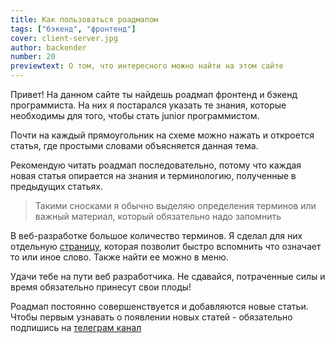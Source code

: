 ```yaml
---
title: Как пользоваться роадмапом
tags: ["бэкенд", "фронтенд"]
cover: client-server.jpg
author: backender
number: 20
previewtext: О том, что интересного можно найти на этом сайте
---
```


Привет! На данном сайте ты найдешь роадмап фронтенд и бэкенд программиста.
На них я постарался указать те знания, которые необходимы для того, чтобы стать junior программистом.

Почти на каждый прямоугольник на схеме можно нажать и откроется статья, где простыми словами объясняется данная тема.

Рекомендую читать роадмап последовательно, потому что каждая новая статья опирается на знания и терминологию, полученные в предыдущих статьях.

> Такими сносками я обычно выделяю определения терминов или важный материал, который обязательно надо запомнить

В веб-разработке большое количество терминов.
Я сделал для них отдельную <a href="https://backender.ru/terms" target="_blank">страницу</a>, которая позволит быстро вспомнить что означает то или иное слово.
Также найти ее можно в меню.

Удачи тебе на пути веб разработчика. Не сдавайся, потраченные силы и время обязательно принесут свои плоды!

Роадмап постоянно совершенствуется и добавляются новые статьи.
Чтобы первым узнавать о появлении новых статей - обязательно подпишись на <a href="https://t.me/backenderRu" target="_blank">телеграм канал</a>
